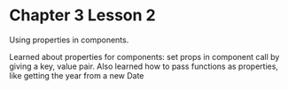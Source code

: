 # Chapter 3 Lesson 2
Using properties in components.

Learned about properties for components: set props in component call by giving a key, value pair.
Also learned how to pass functions as properties, like getting the year from a new Date